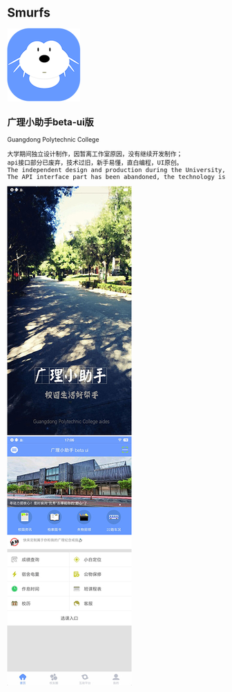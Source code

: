 # Smurfs
![Image text](https://raw.githubusercontent.com/Deepblue1996/Smurfs/master/img/ic_launcher.png)
## 广理小助手beta-ui版
Guangdong Polytechnic College

<pre>
大学期间独立设计制作，因暂离工作室原因，没有继续开发制作；
api接口部分已废弃，技术过旧，新手易懂，直白编程，UI原创。
The independent design and production during the University, because of temporary reasons for leaving the studio, did not continue to develop and produce;
The API interface part has been abandoned, the technology is too old, the novice is easy to understand, direct programming, UI original.
</pre>
![Image text](https://raw.githubusercontent.com/Deepblue1996/Smurfs/master/img/20180203171208.jpg)  ![Image text](https://raw.githubusercontent.com/Deepblue1996/Smurfs/master/img/20180203171204.jpg)
